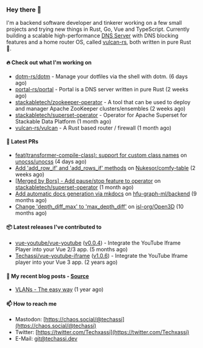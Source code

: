 ### Hey there 👋

I'm a backend software developer and tinkerer working on a few small projects and trying new things
in Rust, Go, Vue and TypeScript. Currently building a scalable high-performance [DNS Server][portal]
with DNS blocking features and a home router OS, called [vulcan-rs][vulcan], both written in pure
Rust 🦀.

[portal]: https://github.com/portal-rs/portal
[vulcan]: https://github.com/vulcan-rs

#### 🔥 Check out what I'm working on


- [dotm-rs/dotm](https://github.com/dotm-rs/dotm) - Manage your dotfiles via the shell with dotm. (6 days ago)
- [portal-rs/portal](https://github.com/portal-rs/portal) - Portal is a DNS server written in pure Rust (2 weeks ago)
- [stackabletech/zookeeper-operator](https://github.com/stackabletech/zookeeper-operator) - A tool that can be used to deploy and manager Apache ZooKeeper clusters/ensembles (2 weeks ago)
- [stackabletech/superset-operator](https://github.com/stackabletech/superset-operator) - Operator for Apache Superset for Stackable Data Platform (1 month ago)
- [vulcan-rs/vulcan](https://github.com/vulcan-rs/vulcan) - A Rust based router / firewall (1 month ago)

#### 🧪 Latest PRs


- [feat(transformer-compile-class): support for custom class names](https://github.com/unocss/unocss/pull/2577) on [unocss/unocss](https://github.com/unocss/unocss) (4 days ago)
- [Add &#39;add_row_if&#39; and &#39;add_rows_if&#39; methods](https://github.com/Nukesor/comfy-table/pull/106) on [Nukesor/comfy-table](https://github.com/Nukesor/comfy-table) (2 weeks ago)
- [[Merged by Bors] - Add pause/stop feature to operator](https://github.com/stackabletech/superset-operator/pull/348) on [stackabletech/superset-operator](https://github.com/stackabletech/superset-operator) (1 month ago)
- [Add automatic docs generation via mkdocs](https://github.com/hfu-graph-ml/backend/pull/1) on [hfu-graph-ml/backend](https://github.com/hfu-graph-ml/backend) (9 months ago)
- [Change &#39;depth_diff_max&#39; to &#39;max_depth_diff&#39;](https://github.com/isl-org/Open3D/pull/5219) on [isl-org/Open3D](https://github.com/isl-org/Open3D) (10 months ago)

#### 📦 Latest releases I've contributed to


- [vue-youtube/vue-youtube](https://github.com/vue-youtube/vue-youtube/releases/tag/v0.0.4) ([v0.0.4](https://github.com/vue-youtube/vue-youtube/releases/tag/v0.0.4)) - Integrate the YouTube Iframe Player into your Vue 2/3 app.  (5 months ago)
- [Techassi/vue-youtube-iframe](https://github.com/Techassi/vue-youtube-iframe/releases/tag/v1.0.6) ([v1.0.6](https://github.com/Techassi/vue-youtube-iframe/releases/tag/v1.0.6)) - Integrate the YouTube Iframe player into your Vue 3 app. (2 years ago)

#### 📜 My recent blog posts - [Source](https://github.com/Techassi/page)


- [VLANs - The easy way](https://techassi.dev/posts/vlans-the-easy-way/) (1 year ago)

#### 📫 How to reach me

- Mastodon: [https://chaos.social/@techassi](https://chaos.social/@techassi)
- Twitter: [https://twitter.com/Techxassi](https://twitter.com/Techxassi)
- E-Mail: git@techassi.dev
